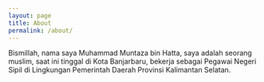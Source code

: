 ```yaml
---
layout: page
title: About
permalink: /about/
---
```



Bismillah, nama saya Muhammad Muntaza bin Hatta, saya adalah seorang muslim, saat ini tinggal di Kota Banjarbaru, bekerja sebagai Pegawai Negeri Sipil di Lingkungan Pemerintah Daerah Provinsi Kalimantan Selatan. 
